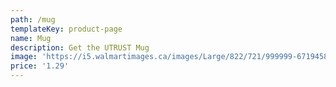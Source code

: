 ```yaml
---
path: /mug
templateKey: product-page
name: Mug
description: Get the UTRUST Mug
image: 'https://i5.walmartimages.ca/images/Large/822/721/999999-671945822721.jpg'
price: '1.29'
---
```

